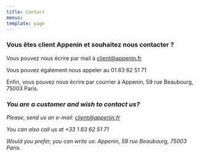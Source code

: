 ```yaml
---
title: Contact
menus:
template: page
---
```


### Vous êtes client Appenin et souhaitez nous contacter ?

Vous pouvez nous écrire par mail à client@appenin.fr 

Vous pouvez également nous appeler au 01 83 62 51 71

Enfin, vous pouvez nous écrire par courrier à Appenin, 59 rue Beaubourg, 75003 Paris.


### <i>You are a customer and wish to contact us?</i>

<i>Please, send us an e-mail: client@appenin.fr</i>

<i>You can also call us at +33 1 83 62 51 71</i>

<i>Would you prefer, you can write us: Appenin, 59 rue Beaubourg, 75003 Paris.</i>
